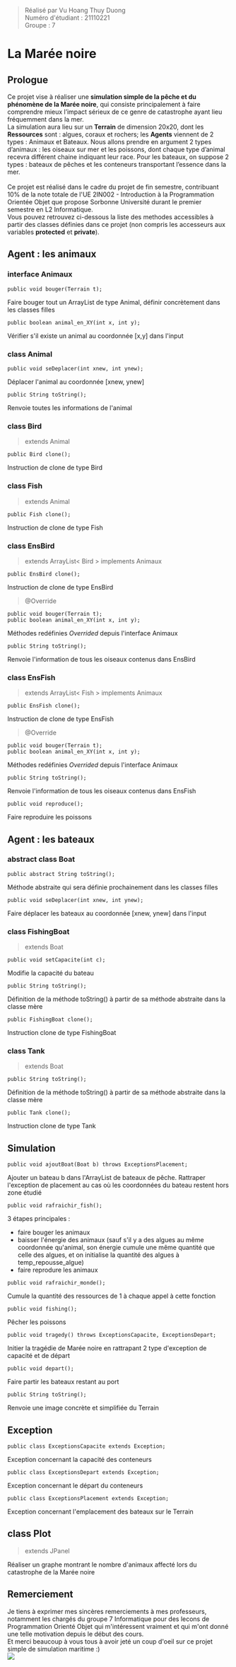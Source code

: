 > Réalisé par Vu Hoang Thuy Duong <br>
Numéro d'étudiant : 21110221 <br>
Groupe : 7 <br>

# La Marée noire
## Prologue
Ce projet vise à réaliser une <strong>simulation simple de la pêche et du phénomène de la Marée noire</strong>, qui consiste principalement à faire comprendre mieux l’impact sérieux de ce genre de catastrophe ayant lieu fréquemment dans la mer. <br>
La simulation aura lieu sur un <strong>Terrain</strong> de dimension 20x20, dont les <strong>Ressources</strong> sont : algues, coraux et rochers; les <strong>Agents</strong> viennent de 2 types : Animaux et Bateaux. Nous allons prendre en argument 2 types d’animaux : les oiseaux sur mer et les poissons, dont chaque type d’animal recevra différent chaine indiquant leur race. Pour les bateaux, on suppose 2 types : bateaux de pêches et les conteneurs transportant l’essence dans la mer. <br><br>
Ce projet est réalisé dans le cadre du projet de fin semestre, contribuant 10% de la note totale de l'UE 2IN002 - Introduction à la Programmation Orientée Objet que propose Sorbonne Université durant le premier semestre en L2 Informatique. <br>
Vous pouvez retrouvez ci-dessous la liste des methodes accessibles à partir des classes définies dans ce projet (non compris les accesseurs aux variables **protected** et **private**). 
## Agent : les animaux
### interface Animaux
```
public void bouger(Terrain t);
```
Faire bouger tout un ArrayList de type Animal, définir concrètement dans les classes filles
```
public boolean animal_en_XY(int x, int y);
```
Vérifier s'il existe un animal au coordonnée [x,y] dans l'input
### class Animal
```
public void seDeplacer(int xnew, int ynew);
```
Déplacer l'animal au coordonnée [xnew, ynew]
```
public String toString();
```
Renvoie toutes les informations de l'animal
### class Bird 
> extends Animal
```
public Bird clone();
```
Instruction de clone de type Bird
### class Fish 
> extends Animal
```
public Fish clone();
```
Instruction de clone de type Fish
### class EnsBird 
> extends ArrayList< Bird > implements Animaux
```
public EnsBird clone();
```
Instruction de clone de type EnsBird 
> @Override
```
public void bouger(Terrain t);
public boolean animal_en_XY(int x, int y);
```
Méthodes redéfinies <em>Overrided</em> depuis l'interface Animaux
```
public String toString();
```
Renvoie l'information de tous les oiseaux contenus dans EnsBird
### class EnsFish
> extends ArrayList< Fish > implements Animaux
```
public EnsFish clone();
```
Instruction de clone de type EnsFish 
> @Override
```
public void bouger(Terrain t);
public boolean animal_en_XY(int x, int y);
```
Méthodes redéfinies <em>Overrided</em> depuis l'interface Animaux
```
public String toString();
```
Renvoie l'information de tous les oiseaux contenus dans EnsFish
```
public void reproduce();
```
Faire reproduire les poissons
## Agent : les bateaux
### abstract class Boat
```
public abstract String toString();
```
Méthode abstraite qui sera définie prochainement dans les classes filles
```
public void seDeplacer(int xnew, int ynew);
```
Faire déplacer les bateaux au coordonnée [xnew, ynew] dans l'input
### class FishingBoat
> extends Boat
```
public void setCapacite(int c);
```
Modifie la capacité du bateau
```
public String toString();
```
Définition de la méthode toString() à partir de sa méthode abstraite dans la classe mère
```
public FishingBoat clone();
```
Instruction clone de type FishingBoat
### class Tank
> extends Boat
```
public String toString(); 
```
Définition de la méthode toString() à partir de sa méthode abstraite dans la classe mère
```
public Tank clone();
```
Instruction clone de type Tank
## Simulation 
```
public void ajoutBoat(Boat b) throws ExceptionsPlacement;
```
Ajouter un bateau b dans l'ArrayList de bateaux de pêche. Rattraper l'exception de placement au cas où les coordonnées du bateau restent hors zone étudié
```
public void rafraichir_fish();
```
3 étapes principales : <br>
* faire bouger les animaux
* baisser l'énergie des animaux (sauf s'il y a des algues au même coordonnée qu'animal, son énergie cumule une même quantité que celle des algues, et on initialise la quantité des algues à temp_repousse_algue)
* faire reprodure les animaux
```
public void rafraichir_monde();
```
Cumule la quantité des ressources de 1 à chaque appel à cette fonction
```
public void fishing();
```
Pêcher les poissons
```
public void tragedy() throws ExceptionsCapacite, ExceptionsDepart;
```
Initier la tragédie de Marée noire en rattrapant 2 type d'exception de capacité et de départ
```
public void depart();
```
Faire partir les bateaux restant au port
```
public String toString(); 
```
Renvoie une image concrète et simplifiée du Terrain
## Exception
```
public class ExceptionsCapacite extends Exception;
```
Exception concernant la capacité des conteneurs
```
public class ExceptionsDepart extends Exception;
```
Exception concernant le départ du conteneurs
```
public class ExceptionsPlacement extends Exception;
```
Exception concernant l'emplacement des bateaux sur le Terrain
## class Plot
> extends JPanel 

Réaliser un graphe montrant le nombre d'animaux affecté lors du catastrophe de la Marée noire

## Remerciement
Je tiens à exprimer mes sincères remerciements à mes professeurs, notamment les chargés du groupe 7 Informatique pour des lecons de Programmation Orienté Objet qui m'intéressent vraiment et qui m'ont donné une telle motivation depuis le début des cours. <br>
Et merci beaucoup à vous tous à avoir jeté un coup d'oeil sur ce projet simple de simulation maritime :) <br>
![](IMG_4987.JPG)